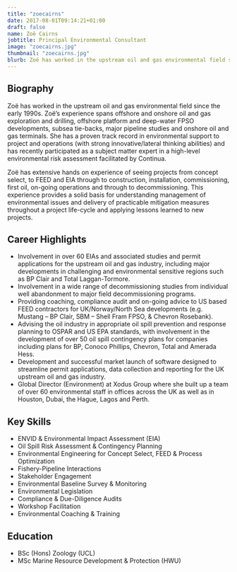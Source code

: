 ```yaml
---
title: "zoecairns"
date: 2017-08-01T09:14:21+01:00
draft: false
name: Zoë Cairns
jobtitle: Principal Environmental Consultant
image: "zoecairns.jpg"
thumbnail: "zoecairns.jpg"
blurb: Zoë has worked in the upstream oil and gas environmental field since the early 1990s.
---
```


## Biography

<p>
    Zoë has worked in the upstream oil and gas environmental field since
    the early 1990s. Zoë’s experience spans offshore and onshore oil and
    gas exploration and drilling, offshore platform and deep-water FPSO
    developments, subsea tie-backs, major pipeline studies and onshore
    oil and gas terminals. She has a proven track record in environmental
    support to project and operations (with strong innovative/lateral thinking
    abilities) and has recently participated as a subject matter expert in a
    high-level environmental risk assessment facilitated by Continua.                   
</p>
<p>
    Zoë has extensive hands on experience of seeing projects from
    concept select, to FEED and EIA through to construction, installation,
    commissioning, first oil, on-going operations and through to
    decommissioning. This experience provides a solid basis for
    understanding management of environmental issues and delivery of
    practicable mitigation measures throughout a project life-cycle and
    applying lessons learned to new projects.
</p>

## Career Highlights

* Involvement in over 60 EIAs and associated studies and permit
applications for the upstream oil and gas industry, including major
developments in challenging and environmental sensitive regions
such as BP Clair and Total Laggan-Tormore.
* Involvement in a wide range of decommissioning studies from individual
well abandonment to major field decommissioning programs.
* Providing coaching, compliance audit and on-going advice to US
based FEED contractors for UK/Norway/North Sea developments (e.g.
Mustang – BP Clair, SBM – Shell Fram FPSO, & Chevron Rosebank).
* Advising the oil industry in appropriate oil spill prevention and response
planning to OSPAR and US EPA standards, with involvement in the
development of over 50 oil spill contingency plans for companies
including plans for BP, Conoco Phillips, Chevron, Total and Amerada
Hess.
* Development and successful market launch of software designed to
streamline permit applications, data collection and reporting for the
UK upstream oil and gas industry.
* Global Director (Environment) at Xodus Group where she built up a
team of over 60 environmental staff in offices across the UK as well as
in Houston, Dubai, the Hague, Lagos and Perth.

<split>

## Key Skills

* ENVID & Environmental Impact Assessment (EIA)
* Oil Spill Risk Assessment & Contingency Planning
* Environmental Engineering for Concept Select, FEED & Process Optimization
* Fishery-Pipeline Interactions
* Stakeholder Engagement
* Environmental Baseline Survey & Monitoring
* Environmental Legislation
* Compliance & Due-Diligence Audits
* Workshop Facilitation
* Environmental Coaching & Training

## Education
* BSc (Hons) Zoology (UCL)
* MSc Marine Resource Development & Protection (HWU)